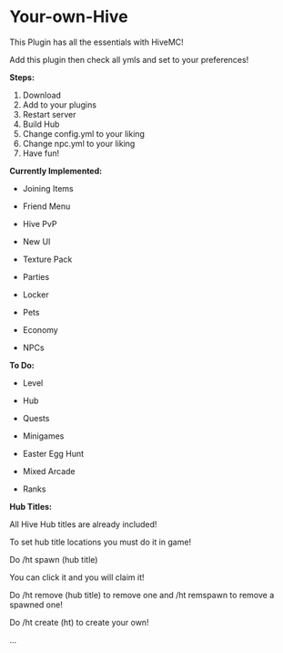 # Your-own-Hive

This Plugin has all the essentials with HiveMC!

Add this plugin then check all ymls and set to your preferences!

**Steps:**

1. Download
2. Add to your plugins
3. Restart server
4. Build Hub
5. Change config.yml to your liking
6. Change npc.yml to your liking
7. Have fun!

**Currently Implemented:**

- Joining Items

- Friend Menu

- Hive PvP

- New UI

- Texture Pack

- Parties

- Locker

- Pets

- Economy

- NPCs

**To Do:**

- Level

- Hub

- Quests

- Minigames

- Easter Egg Hunt

- Mixed Arcade

- Ranks

**Hub Titles:**

All Hive Hub titles are already included!

To set hub title locations you must do it in game!

Do /ht spawn (hub title)

You can click it and you will claim it!

Do /ht remove (hub title) to remove one and /ht remspawn to remove a spawned one!

Do /ht create (ht) to create your own!

...
